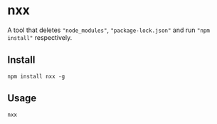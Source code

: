 # nxx

A tool that deletes `"node_modules"`, `"package-lock.json"` and run `"npm install"` respectively.

## Install

`npm install nxx -g`

## Usage

`nxx`



